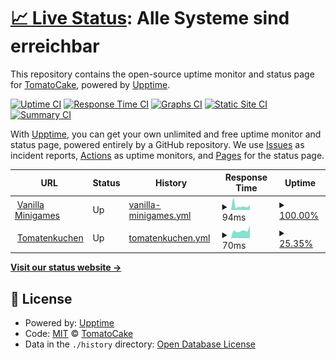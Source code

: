 # [📈 Live Status](https://devtomatocake.github.io/Status): <!--live status--> **Alle Systeme sind erreichbar**

This repository contains the open-source uptime monitor and status page for [TomatoCake](https://vanillaminigames.eu/), powered by [Upptime](https://github.com/upptime/upptime).

[![Uptime CI](https://github.com/devtomatocake/Status/workflows/Uptime%20CI/badge.svg)](https://github.com/devtomatocake/Status/actions?query=workflow%3A%22Uptime+CI%22)
[![Response Time CI](https://github.com/devtomatocake/Status/workflows/Response%20Time%20CI/badge.svg)](https://github.com/devtomatocake/Status/actions?query=workflow%3A%22Response+Time+CI%22)
[![Graphs CI](https://github.com/devtomatocake/Status/workflows/Graphs%20CI/badge.svg)](https://github.com/devtomatocake/Status/actions?query=workflow%3A%22Graphs+CI%22)
[![Static Site CI](https://github.com/devtomatocake/Status/workflows/Static%20Site%20CI/badge.svg)](https://github.com/devtomatocake/Status/actions?query=workflow%3A%22Static+Site+CI%22)
[![Summary CI](https://github.com/devtomatocake/Status/workflows/Summary%20CI/badge.svg)](https://github.com/devtomatocake/Status/actions?query=workflow%3A%22Summary+CI%22)

With [Upptime](https://upptime.js.org), you can get your own unlimited and free uptime monitor and status page, powered entirely by a GitHub repository. We use [Issues](https://github.com/devtomatocake/Status/issues) as incident reports, [Actions](https://github.com/devtomatocake/Status/actions) as uptime monitors, and [Pages](https://devtomatocake.github.io/Status) for the status page.

<!--start: status pages-->
<!-- This summary is generated by Upptime (https://github.com/upptime/upptime) -->
<!-- Do not edit this manually, your changes will be overwritten -->
<!-- prettier-ignore -->
| URL | Status | History | Response Time | Uptime |
| --- | ------ | ------- | ------------- | ------ |
| <img alt="" src="https://vanillaminigames.eu/images/favicon.ico" height="13"> [Vanilla Minigames](https://vanillaminigames.eu) | Up | [vanilla-minigames.yml](https://github.com/DEVTomatoCake/Status/commits/HEAD/history/vanilla-minigames.yml) | <details><summary><img alt="Response time graph" src="./graphs/vanilla-minigames/response-time-week.png" height="20"> 94ms</summary><br><a href="https://status.vanillaminigames.eu/history/vanilla-minigames"><img alt="Response time 94" src="https://img.shields.io/endpoint?url=https%3A%2F%2Fraw.githubusercontent.com%2FDEVTomatoCake%2FStatus%2FHEAD%2Fapi%2Fvanilla-minigames%2Fresponse-time.json"></a><br><a href="https://status.vanillaminigames.eu/history/vanilla-minigames"><img alt="24-hour response time 94" src="https://img.shields.io/endpoint?url=https%3A%2F%2Fraw.githubusercontent.com%2FDEVTomatoCake%2FStatus%2FHEAD%2Fapi%2Fvanilla-minigames%2Fresponse-time-day.json"></a><br><a href="https://status.vanillaminigames.eu/history/vanilla-minigames"><img alt="7-day response time 94" src="https://img.shields.io/endpoint?url=https%3A%2F%2Fraw.githubusercontent.com%2FDEVTomatoCake%2FStatus%2FHEAD%2Fapi%2Fvanilla-minigames%2Fresponse-time-week.json"></a><br><a href="https://status.vanillaminigames.eu/history/vanilla-minigames"><img alt="30-day response time 94" src="https://img.shields.io/endpoint?url=https%3A%2F%2Fraw.githubusercontent.com%2FDEVTomatoCake%2FStatus%2FHEAD%2Fapi%2Fvanilla-minigames%2Fresponse-time-month.json"></a><br><a href="https://status.vanillaminigames.eu/history/vanilla-minigames"><img alt="1-year response time 94" src="https://img.shields.io/endpoint?url=https%3A%2F%2Fraw.githubusercontent.com%2FDEVTomatoCake%2FStatus%2FHEAD%2Fapi%2Fvanilla-minigames%2Fresponse-time-year.json"></a></details> | <details><summary><a href="https://status.vanillaminigames.eu/history/vanilla-minigames">100.00%</a></summary><a href="https://status.vanillaminigames.eu/history/vanilla-minigames"><img alt="All-time uptime 100.00%" src="https://img.shields.io/endpoint?url=https%3A%2F%2Fraw.githubusercontent.com%2FDEVTomatoCake%2FStatus%2FHEAD%2Fapi%2Fvanilla-minigames%2Fuptime.json"></a><br><a href="https://status.vanillaminigames.eu/history/vanilla-minigames"><img alt="24-hour uptime 100.00%" src="https://img.shields.io/endpoint?url=https%3A%2F%2Fraw.githubusercontent.com%2FDEVTomatoCake%2FStatus%2FHEAD%2Fapi%2Fvanilla-minigames%2Fuptime-day.json"></a><br><a href="https://status.vanillaminigames.eu/history/vanilla-minigames"><img alt="7-day uptime 100.00%" src="https://img.shields.io/endpoint?url=https%3A%2F%2Fraw.githubusercontent.com%2FDEVTomatoCake%2FStatus%2FHEAD%2Fapi%2Fvanilla-minigames%2Fuptime-week.json"></a><br><a href="https://status.vanillaminigames.eu/history/vanilla-minigames"><img alt="30-day uptime 100.00%" src="https://img.shields.io/endpoint?url=https%3A%2F%2Fraw.githubusercontent.com%2FDEVTomatoCake%2FStatus%2FHEAD%2Fapi%2Fvanilla-minigames%2Fuptime-month.json"></a><br><a href="https://status.vanillaminigames.eu/history/vanilla-minigames"><img alt="1-year uptime 100.00%" src="https://img.shields.io/endpoint?url=https%3A%2F%2Fraw.githubusercontent.com%2FDEVTomatoCake%2FStatus%2FHEAD%2Fapi%2Fvanilla-minigames%2Fuptime-year.json"></a></details>
| <img alt="" src="https://tomatenkuchen.eu/assets/images/icon.ico" height="13"> [Tomatenkuchen](https://tomatenkuchen.eu) | Up | [tomatenkuchen.yml](https://github.com/DEVTomatoCake/Status/commits/HEAD/history/tomatenkuchen.yml) | <details><summary><img alt="Response time graph" src="./graphs/tomatenkuchen/response-time-week.png" height="20"> 70ms</summary><br><a href="https://status.vanillaminigames.eu/history/tomatenkuchen"><img alt="Response time 70" src="https://img.shields.io/endpoint?url=https%3A%2F%2Fraw.githubusercontent.com%2FDEVTomatoCake%2FStatus%2FHEAD%2Fapi%2Ftomatenkuchen%2Fresponse-time.json"></a><br><a href="https://status.vanillaminigames.eu/history/tomatenkuchen"><img alt="24-hour response time 70" src="https://img.shields.io/endpoint?url=https%3A%2F%2Fraw.githubusercontent.com%2FDEVTomatoCake%2FStatus%2FHEAD%2Fapi%2Ftomatenkuchen%2Fresponse-time-day.json"></a><br><a href="https://status.vanillaminigames.eu/history/tomatenkuchen"><img alt="7-day response time 70" src="https://img.shields.io/endpoint?url=https%3A%2F%2Fraw.githubusercontent.com%2FDEVTomatoCake%2FStatus%2FHEAD%2Fapi%2Ftomatenkuchen%2Fresponse-time-week.json"></a><br><a href="https://status.vanillaminigames.eu/history/tomatenkuchen"><img alt="30-day response time 70" src="https://img.shields.io/endpoint?url=https%3A%2F%2Fraw.githubusercontent.com%2FDEVTomatoCake%2FStatus%2FHEAD%2Fapi%2Ftomatenkuchen%2Fresponse-time-month.json"></a><br><a href="https://status.vanillaminigames.eu/history/tomatenkuchen"><img alt="1-year response time 70" src="https://img.shields.io/endpoint?url=https%3A%2F%2Fraw.githubusercontent.com%2FDEVTomatoCake%2FStatus%2FHEAD%2Fapi%2Ftomatenkuchen%2Fresponse-time-year.json"></a></details> | <details><summary><a href="https://status.vanillaminigames.eu/history/tomatenkuchen">25.35%</a></summary><a href="https://status.vanillaminigames.eu/history/tomatenkuchen"><img alt="All-time uptime 25.35%" src="https://img.shields.io/endpoint?url=https%3A%2F%2Fraw.githubusercontent.com%2FDEVTomatoCake%2FStatus%2FHEAD%2Fapi%2Ftomatenkuchen%2Fuptime.json"></a><br><a href="https://status.vanillaminigames.eu/history/tomatenkuchen"><img alt="24-hour uptime 25.35%" src="https://img.shields.io/endpoint?url=https%3A%2F%2Fraw.githubusercontent.com%2FDEVTomatoCake%2FStatus%2FHEAD%2Fapi%2Ftomatenkuchen%2Fuptime-day.json"></a><br><a href="https://status.vanillaminigames.eu/history/tomatenkuchen"><img alt="7-day uptime 25.35%" src="https://img.shields.io/endpoint?url=https%3A%2F%2Fraw.githubusercontent.com%2FDEVTomatoCake%2FStatus%2FHEAD%2Fapi%2Ftomatenkuchen%2Fuptime-week.json"></a><br><a href="https://status.vanillaminigames.eu/history/tomatenkuchen"><img alt="30-day uptime 25.35%" src="https://img.shields.io/endpoint?url=https%3A%2F%2Fraw.githubusercontent.com%2FDEVTomatoCake%2FStatus%2FHEAD%2Fapi%2Ftomatenkuchen%2Fuptime-month.json"></a><br><a href="https://status.vanillaminigames.eu/history/tomatenkuchen"><img alt="1-year uptime 25.35%" src="https://img.shields.io/endpoint?url=https%3A%2F%2Fraw.githubusercontent.com%2FDEVTomatoCake%2FStatus%2FHEAD%2Fapi%2Ftomatenkuchen%2Fuptime-year.json"></a></details>

<!--end: status pages-->

[**Visit our status website →**](https://devtomatocake.github.io/Status)

## 📄 License

- Powered by: [Upptime](https://github.com/upptime/upptime)
- Code: [MIT](./LICENSE) © [TomatoCake](https://vanillaminigames.eu/)
- Data in the `./history` directory: [Open Database License](https://opendatacommons.org/licenses/odbl/1-0/)
